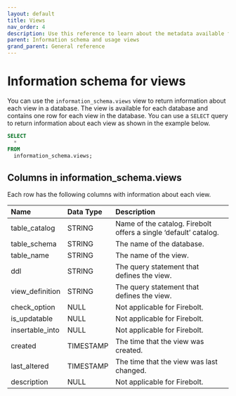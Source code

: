 ```yaml
---
layout: default
title: Views
nav_order: 4
description: Use this reference to learn about the metadata available for Firebolt views using the information schema.
parent: Information schema and usage views
grand_parent: General reference
---
```


# Information schema for views
You can use the `information_schema.views` view to return information about each view in a database. The view is available for each database and contains one row for each view in the database. You can use a `SELECT` query to return information about each view as shown in the example below.

```sql
SELECT
  *
FROM
  information_schema.views;
```

## Columns in information_schema.views

Each row has the following columns with information about each view.

| Name                        | Data Type   | Description |
| :---------------------------| :-----------| :-----------|
| table_catalog               | STRING      | Name of the catalog. Firebolt offers a single ‘default’ catalog. |
| table_schema                | STRING      | The name of the database. |
| table_name                  | STRING      | The name of the view. |
| ddl                         | STRING      | The query statement that defines the view. |
| view_definition             | STRING      | The query statement that defines the view. |
| check_option                | NULL        | Not applicable for Firebolt. |
| is_updatable                | NULL        | Not applicable for Firebolt. |
| insertable_into             | NULL        | Not applicable for Firebolt. |
| created                     | TIMESTAMP   | The time that the view was created. |
| last_altered                | TIMESTAMP   | The time that the view was last changed. |
| description                 | NULL        | Not applicable for Firebolt. |
